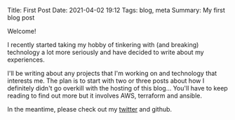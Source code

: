 Title: First Post
Date: 2021-04-02 19:12
Tags: blog, meta
Summary: My first blog post

Welcome!

I recently started taking my hobby of tinkering with (and breaking) technology a lot more seriously and have decided to write about my experiences.

I'll be writing about any projects that I'm working on and technology that interests me. 
The plan is to start with two or three posts about how I definitely didn't go overkill with the hosting of this blog... You'll have to keep reading to find out more but it involves AWS, terraform and ansible.

In the meantime, please check out my [twitter](https://twitter.com/rossw_) and github.